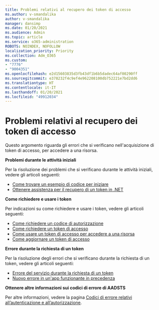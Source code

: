 ```yaml
---
title: Problemi relativi al recupero dei token di accesso
ms.author: v-smandalika
author: v-smandalika
manager: dansimp
ms.date: 01/20/2021
ms.audience: Admin
ms.topic: article
ms.service: o365-administration
ROBOTS: NOINDEX, NOFOLLOW
localization_priority: Priority
ms.collection: Adm_O365
ms.custom:
- "7776"
- "9004351"
ms.openlocfilehash: e2d15603835d3fb43df1b6b5dadec64af00290ff
ms.sourcegitcommit: e378232f4c9ef4e962208100db752221e7bd2dd6
ms.translationtype: HT
ms.contentlocale: it-IT
ms.lasthandoff: 01/20/2021
ms.locfileid: "49912034"
---
```

# <a name="issues-with-getting-access-tokens"></a>Problemi relativi al recupero dei token di accesso

Questo argomento riguarda gli errori che si verificano nell'acquisizione di token di accesso, per accedere a una risorsa.

**Problemi durante le attività iniziali**

Per la risoluzione dei problemi che si verificano durante le attività iniziali, vedere gli articoli seguenti:

- [Come trovare un esempio di codice per iniziare](https://docs.microsoft.com/azure/active-directory/develop/sample-v2-code) 
- [Ottenere assistenza per il recupero di un token in .NET](https://docs.microsoft.com/azure/active-directory/develop/authentication-flows-app-scenarios)

**Come richiedere e usare i token**

Per indicazioni su come richiedere e usare i token, vedere gli articoli seguenti:

- [Come richiedere un codice di autorizzazione](https://docs.microsoft.com/azure/active-directory/develop/v2-oauth2-auth-code-flow#request-an-authorization-code) 
- [Come richiedere un token di accesso](https://docs.microsoft.com/azure/active-directory/develop/v2-oauth2-auth-code-flow#use-the-authorization-code-to-request-an-access-token) 
- [Come usare un token di accesso per accedere a una risorsa](https://docs.microsoft.com/azure/active-directory/develop/v2-oauth2-auth-code-flow#use-the-access-token-to-access-the-resource) 
- [Come aggiornare un token di accesso](https://docs.microsoft.com/azure/active-directory/develop/v2-oauth2-auth-code-flow#refreshing-the-access-tokens)

**Errore durante la richiesta di un token**

Per la risoluzione degli errori che si verificano durante la richiesta di un token, vedere gli articoli seguenti:

- [Errore del servizio durante la richiesta di un token](https://docs.microsoft.com/azure/active-directory/develop/reference-aadsts-error-codes) 
- [Nuovo errore in un'app funzionante in precedenza](https://docs.microsoft.com/azure/active-directory/develop/reference-breaking-changes)

**Ottenere altre informazioni sui codici di errore di AADSTS**

Per altre informazioni, vedere la pagina [Codici di errore relativi all’autenticazione e all’autorizzazione](https://docs.microsoft.com/azure/active-directory/develop/reference-aadsts-error-codes).





